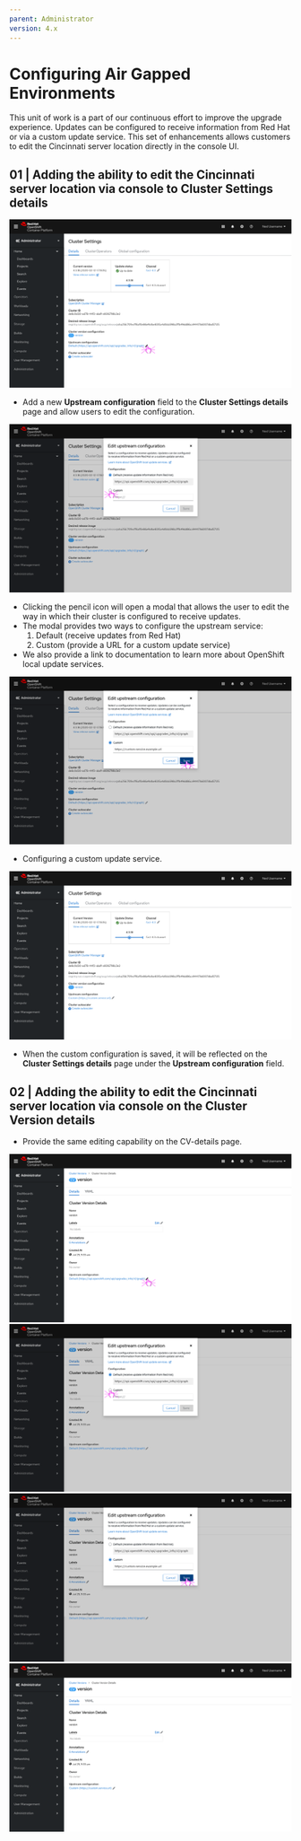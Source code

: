 ```yaml
---
parent: Administrator
version: 4.x
---
```


# Configuring Air Gapped Environments
This unit of work is a part of our continuous effort to improve the upgrade experience. Updates can be configured to receive information from Red Hat or via a custom update service. This set of enhancements allows customers to edit the Cincinnati server location directly in the console UI. 

## 01 | Adding the ability to edit the Cincinnati server location via console to Cluster Settings details
![1](img/2.png)
- Add a new **Upstream configuration** field to the **Cluster Settings details** page and allow users to edit the configuration.

![2](img/3.png)
- Clicking the pencil icon will open a modal that allows the user to edit the way in which their cluster is configured to receive updates. 
- The modal provides two ways to configure the upstream service: 
    1. Default (receive updates from Red Hat)
    2. Custom (provide a URL for a custom update service)
- We also provide a link to documentation to learn more about OpenShift local update services.

![3](img/4.png)
- Configuring a custom update service.

![4](img/5.png)
- When the custom configuration is saved, it will be reflected on the **Cluster Settings details** page under the **Upstream configuration** field.

## 02 | Adding the ability to edit the Cincinnati server location via console on the Cluster Version details
- Provide the same editing capability on the CV-details page.

![6](img/6.png)
![7](img/7.png)
![8](img/8.png)
![9](img/9.png)
